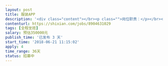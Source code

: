 ```yaml
---                
layout: post       
title: 服装APP           
description: '<div class="content"></br><p class="">岗位职责：</p></br><p class="">1.参与公司产品/技术整体规划，负责APP产品开发；</p></br><p class="">2.组织实施开发框架、流程、规范并与产品团队、测试团队协同工作；</p></br><p class="">3.关注新技术，带领团队攻克技术难题；</p></br><p class="">4.负责领导技术团队，规划团队成员结构，提高团队成员的专业技能。</p></br><p class="">任职要求：</p></br><p class="">1.全日制本科及以上学历，软件、计算机相关专业；</p></br><p class="">2.5年及以上开发经验，2年及以上开发总监经验，管理过10人以上团队；</p></br><p class="">3.精通分布式系统的设计和应用，缓存、消息等机制；精通PHP,JAVA,GO等语言，熟悉前端主流框架（VUE,REACT）、了解客户端开发；</p></br><p class="">4.具备较广的知识面，具备对工作流程改造能力；</p></br><p class="">5.具有良好的沟通表达能力和组织协调能力；</p></br><p class="">6.为人诚实正直、积极向上、有责任心、有耐心；</p></br><p class="">7.抗压能力强，具有较强的敬业精神和保密意识。</p></br></div>'     
contenturl: https://shixian.com/jobs/8904631029      
tags: [全程坐班]            
salary: 预估350000元          
publish_time: '已发布 3 天'         
start_time: '2018-06-21 11:15:02'           
apply: 4                   
time_range: 36天              
status: 招募中                  
---                 
```

